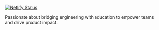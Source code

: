 
[![Netlify Status](https://api.netlify.com/api/v1/badges/88c52a75-c67e-490d-b2be-62aa37f93c0c/deploy-status)](https://app.netlify.com/sites/mrinaljain/deploys)


 Passionate about bridging engineering with education to empower teams and drive product impact.
